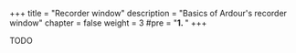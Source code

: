 +++
title = "Recorder window"
description = "Basics of Ardour's recorder window"
chapter = false
weight = 3
#pre = "<b>1. </b>"
+++

TODO